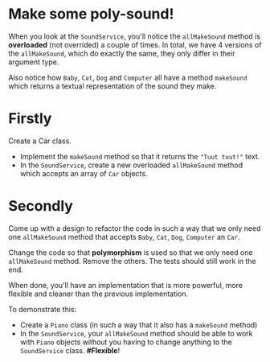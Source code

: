 # Make some poly-sound!

When you look at the `SoundService`, you'll notice the `allMakeSound` method is **overloaded** (not overrided) a couple of times.
In total, we have 4 versions of the `allMakeSound`, which do exactly the same, they only differ in their argument type.

Also notice how `Baby`, `Cat`, `Dog` and `Computer` all have a method `makeSound` which 
returns a textual representation of the sound they make.

# Firstly

Create a Car class.
- Implement the `makeSound` method so that it returns the `"Tuut tuut!"` text.
- In the `SoundService`, create a new overloaded `allMakeSound` method which accepts an array of `Car` objects.    

# Secondly

Come up with a design to refactor the code in such a way that we only need one `allMakeSound` method 
that accepts `Baby`, `Cat`, `Dog`, `Computer` an `Car`. 

Change the code so that **polymorphism** is used so that we only need one `allMakeSound` method. 
Remove the others. The tests should still work in the end.

When done, you'll have an implementation that is more powerful, 
more flexible and cleaner than the previous implementation.

To demonstrate this:
- Create a `Piano` class (in such a way that it also has a `makeSound` method)
- In the `SoundService`, your  `allMakeSound` method should be able to work with `Piano` objects without 
you having to change anything to the `SoundService` class. **#Flexible**!
